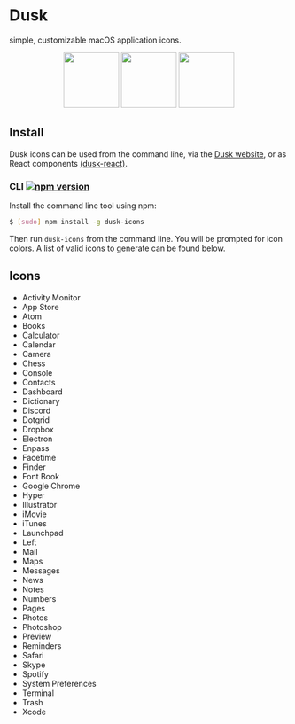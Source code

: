 # Dusk

simple, customizable macOS application icons.

<p align="center">
  <img height="100" width="100" src="https://github.com/pacocoursey/Dusk/blob/master/assets/safari.png?raw=true">
  <img height="100" width="100" src="https://github.com/pacocoursey/Dusk/blob/master/assets/hyper.png?raw=true">
  <img height="100" width="100" src="https://github.com/pacocoursey/Dusk/blob/master/assets/atom.png?raw=true">
</p>

## Install

Dusk icons can be used from the command line, via the [Dusk website](https://dusk.now.sh), or as React components [(dusk-react)](https://github.com/pacocoursey/dusk-react).

### CLI [![npm version](https://badge.fury.io/js/dusk-icons.svg)](https://badge.fury.io/js/dusk-icons)

Install the command line tool using npm:

```bash
$ [sudo] npm install -g dusk-icons
```

Then run `dusk-icons` from the command line. You will be prompted for icon colors. A list of valid icons to generate can be found below.

## Icons


- Activity Monitor
- App Store
- Atom
- Books
- Calculator
- Calendar
- Camera
- Chess
- Console
- Contacts
- Dashboard
- Dictionary
- Discord
- Dotgrid
- Dropbox
- Electron
- Enpass
- Facetime
- Finder
- Font Book
- Google Chrome
- Hyper
- Illustrator
- iMovie
- iTunes
- Launchpad
- Left
- Mail
- Maps
- Messages
- News
- Notes
- Numbers
- Pages
- Photos
- Photoshop
- Preview
- Reminders
- Safari
- Skype
- Spotify
- System Preferences
- Terminal
- Trash
- Xcode
